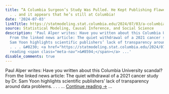 ```yaml
---
title: “A Columbia Surgeon’s Study Was Pulled. He Kept Publishing Flawed Data.” .
  . . and it appears that he’s still at Columbia!
date: '2024-07-03'
linkTitle: https://statmodeling.stat.columbia.edu/2024/07/03/a-columbia-surgeons-study-was-pulled-he-kept-publishing-flawed-data/
source: Statistical Modeling, Causal Inference, and Social Science
description: 'Paul Alper writes: Have you written about this Columbia University scandal?
  From the linked news article: The quiet withdrawal of a 2021 cancer study by Dr.
  Sam Yoon highlights scientific publishers’ lack of transparency around data problems.
  . . . &#8230; <a href="https://statmodeling.stat.columbia.edu/2024/07/03/a-columbia-surgeons-study-was-pulled-he-kept-publishing-flawed-data/">Continue
  reading <span class="meta-nav">&#8594;</span></a> ...'
disable_comments: true
---
```

Paul Alper writes: Have you written about this Columbia University scandal? From the linked news article: The quiet withdrawal of a 2021 cancer study by Dr. Sam Yoon highlights scientific publishers’ lack of transparency around data problems. . . . &#8230; <a href="https://statmodeling.stat.columbia.edu/2024/07/03/a-columbia-surgeons-study-was-pulled-he-kept-publishing-flawed-data/">Continue reading <span class="meta-nav">&#8594;</span></a> ...
